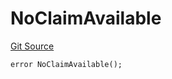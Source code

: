 # NoClaimAvailable
[Git Source](https://github.com-VargaElod23/Taraxa-project/bridge/blob/996f61a29d91a8326c805bfdad924088129ae1a7/src/errors/ConnectorErrors.sol)


```solidity
error NoClaimAvailable();
```

